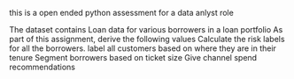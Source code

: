 this is a open ended python assessment for a data anlyst role

The dataset contains Loan data for various borrowers in a loan portfolio
As part of this assignment, derive the following values
Calculate the risk labels for all the borrowers. 
label all customers based on where they are in their tenure
Segment borrowers based on ticket size
Give channel spend recommendations
